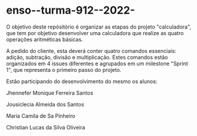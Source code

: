# enso--turma-912--2022-

O objetivo deste repósitório é organizar as etapas do projeto "calculadora", que tem por objetivo desenvolver uma calculadora que realize as quatro 
operações aritméticas básicas.

A pedido do cliente, esta deverá conter quatro comandos essenciais: adição, subtração, divisão e multiplicação. Estes comandos estão organizados em 4 issues
diferentes e agrupados em um milestone "Sprint 1", que representa o primeiro passo do projeto.

Estão participando do desenvolvimento do mesmo os alunos:

Jhennefer Monique Ferreira Santos 

Jousiclecia Almeida dos Santos

Maria Camila de Sa Pinheiro

Christian Lucas da Silva Oliveira 
